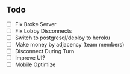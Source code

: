 ## Todo
- [ ] Fix Broke Server
- [ ] Fix Lobby Disconnects
- [ ] Switch to postgresql/deploy to heroku
- [ ] Make money by adjacency (team members)
- [ ] Disconnect During Turn
- [ ] Improve UI?
- [ ] Mobile Optimize
